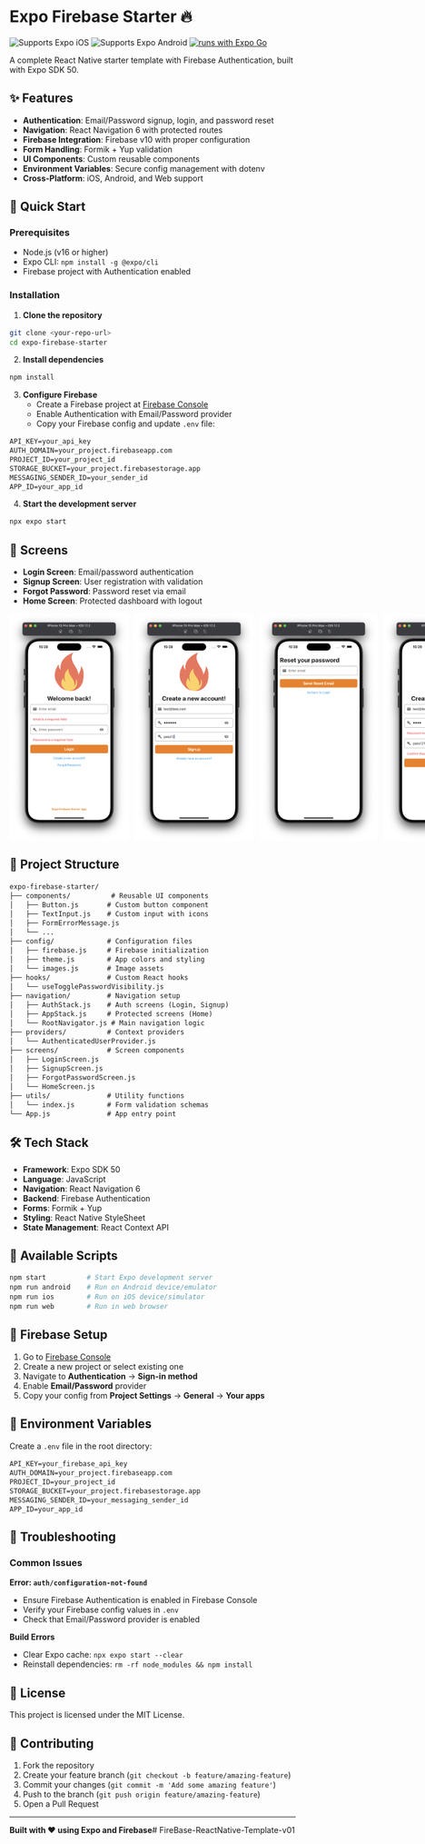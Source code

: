 # Expo Firebase Starter 🔥

![Supports Expo iOS](https://img.shields.io/badge/iOS-4630EB.svg?style=flat-square&logo=APPLE&labelColor=999999&logoColor=fff)
![Supports Expo Android](https://img.shields.io/badge/Android-4630EB.svg?style=flat-square&logo=ANDROID&labelColor=A4C639&logoColor=fff)
[![runs with Expo Go](https://img.shields.io/badge/Runs%20with%20Expo%20Go-4630EB.svg?style=flat-square&logo=EXPO&labelColor=f3f3f3&logoColor=000)](https://expo.dev/client)

A complete React Native starter template with Firebase Authentication, built with Expo SDK 50.

## ✨ Features

- **Authentication**: Email/Password signup, login, and password reset
- **Navigation**: React Navigation 6 with protected routes
- **Firebase Integration**: Firebase v10 with proper configuration
- **Form Handling**: Formik + Yup validation
- **UI Components**: Custom reusable components
- **Environment Variables**: Secure config management with dotenv
- **Cross-Platform**: iOS, Android, and Web support

## 🚀 Quick Start

### Prerequisites
- Node.js (v16 or higher)
- Expo CLI: `npm install -g @expo/cli`
- Firebase project with Authentication enabled

### Installation

1. **Clone the repository**
```bash
git clone <your-repo-url>
cd expo-firebase-starter
```

2. **Install dependencies**
```bash
npm install
```

3. **Configure Firebase**
   - Create a Firebase project at [Firebase Console](https://console.firebase.google.com/)
   - Enable Authentication with Email/Password provider
   - Copy your Firebase config and update `.env` file:

```env
API_KEY=your_api_key
AUTH_DOMAIN=your_project.firebaseapp.com
PROJECT_ID=your_project_id
STORAGE_BUCKET=your_project.firebasestorage.app
MESSAGING_SENDER_ID=your_sender_id
APP_ID=your_app_id
```

4. **Start the development server**
```bash
npx expo start
```

## 📱 Screens

- **Login Screen**: Email/password authentication
- **Signup Screen**: User registration with validation
- **Forgot Password**: Password reset via email
- **Home Screen**: Protected dashboard with logout

<div style="display: flex; gap: 10px;">
  <img src="./screenshots/img1.png" height="400" alt="Login screen">
  <img src="./screenshots/img2.png" height="400" alt="Signup screen">
  <img src="./screenshots/img3.png" height="400" alt="Forgot password">
  <img src="./screenshots/img4.png" height="400" alt="Home screen">
</div>

## 📁 Project Structure

```
expo-firebase-starter/
├── components/          # Reusable UI components
│   ├── Button.js       # Custom button component
│   ├── TextInput.js    # Custom input with icons
│   ├── FormErrorMessage.js
│   └── ...
├── config/             # Configuration files
│   ├── firebase.js     # Firebase initialization
│   ├── theme.js        # App colors and styling
│   └── images.js       # Image assets
├── hooks/              # Custom React hooks
│   └── useTogglePasswordVisibility.js
├── navigation/         # Navigation setup
│   ├── AuthStack.js    # Auth screens (Login, Signup)
│   ├── AppStack.js     # Protected screens (Home)
│   └── RootNavigator.js # Main navigation logic
├── providers/          # Context providers
│   └── AuthenticatedUserProvider.js
├── screens/            # Screen components
│   ├── LoginScreen.js
│   ├── SignupScreen.js
│   ├── ForgotPasswordScreen.js
│   └── HomeScreen.js
├── utils/              # Utility functions
│   └── index.js        # Form validation schemas
└── App.js              # App entry point
```

## 🛠️ Tech Stack

- **Framework**: Expo SDK 50
- **Language**: JavaScript
- **Navigation**: React Navigation 6
- **Backend**: Firebase Authentication
- **Forms**: Formik + Yup
- **Styling**: React Native StyleSheet
- **State Management**: React Context API

## 🔧 Available Scripts

```bash
npm start          # Start Expo development server
npm run android    # Run on Android device/emulator
npm run ios        # Run on iOS device/simulator
npm run web        # Run in web browser
```

## 🔐 Firebase Setup

1. Go to [Firebase Console](https://console.firebase.google.com/)
2. Create a new project or select existing one
3. Navigate to **Authentication** → **Sign-in method**
4. Enable **Email/Password** provider
5. Copy your config from **Project Settings** → **General** → **Your apps**

## 📝 Environment Variables

Create a `.env` file in the root directory:

```env
API_KEY=your_firebase_api_key
AUTH_DOMAIN=your_project.firebaseapp.com
PROJECT_ID=your_project_id
STORAGE_BUCKET=your_project.firebasestorage.app
MESSAGING_SENDER_ID=your_messaging_sender_id
APP_ID=your_app_id
```

## 🚨 Troubleshooting

### Common Issues

**Error: `auth/configuration-not-found`**
- Ensure Firebase Authentication is enabled in Firebase Console
- Verify your Firebase config values in `.env`
- Check that Email/Password provider is enabled

**Build Errors**
- Clear Expo cache: `npx expo start --clear`
- Reinstall dependencies: `rm -rf node_modules && npm install`

## 📄 License

This project is licensed under the MIT License.

## 🤝 Contributing

1. Fork the repository
2. Create your feature branch (`git checkout -b feature/amazing-feature`)
3. Commit your changes (`git commit -m 'Add some amazing feature'`)
4. Push to the branch (`git push origin feature/amazing-feature`)
5. Open a Pull Request

---

**Built with ❤️ using Expo and Firebase**#   F i r e B a s e - R e a c t N a t i v e - T e m p l a t e - v 0 1 
 
 